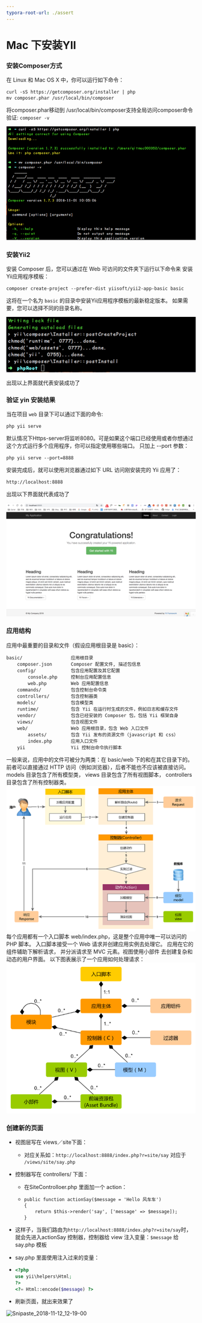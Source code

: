 ```yaml
---
typora-root-url: ./assert
---
```


# Mac 下安装YII

### 安装Composer方式

在 Linux 和 Mac OS X 中，你可以运行如下命令：

```
curl -sS https://getcomposer.org/installer | php
mv composer.phar /usr/local/bin/composer
```
将composer.phar移动到 /usr/local/bin/composer支持全局访问composer命令
验证: `composer -v`

![image-20181112101924703](./assert/image-20181112101924703.png)
### 安装Yii2
安装 Composer 后，您可以通过在 Web 可访问的文件夹下运行以下命令来 安装Yii应用程序模板：

```
composer create-project --prefer-dist yiisoft/yii2-app-basic basic
```

这将在一个名为 `basic` 的目录中安装Yii应用程序模板的最新稳定版本。 如果需要，您可以选择不同的目录名称。

![WechatIMG3](./assert/WechatIMG3.jpeg)

出现以上界面就代表安装成功了

### 验证 yin 安装结果

当在项目 `web` 目录下可以通过下面的命令:

```
php yii serve
```

默认情况下Https-server将监听8080。可是如果这个端口已经使用或者你想通过这个方式运行多个应用程序，你可以指定使用哪些端口。 只加上 --port 参数：

```
php yii serve --port=8888
```

安装完成后，就可以使用浏览器通过如下 URL 访问刚安装完的 Yii 应用了：

```
http://localhost:8888
```

出现以下界面就代表成功了

![WechatIMG4](./assert/WechatIMG4.jpeg)
### 应用结构
应用中最重要的目录和文件（假设应用根目录是 basic）：
```
basic/                  应用根目录
    composer.json       Composer 配置文件, 描述包信息
    config/             包含应用配置及其它配置
        console.php     控制台应用配置信息
        web.php         Web 应用配置信息
    commands/           包含控制台命令类
    controllers/        包含控制器类
    models/             包含模型类
    runtime/            包含 Yii 在运行时生成的文件，例如日志和缓存文件
    vendor/             包含已经安装的 Composer 包，包括 Yii 框架自身
    views/              包含视图文件
    web/                Web 应用根目录，包含 Web 入口文件
        assets/         包含 Yii 发布的资源文件（javascript 和 css）
        index.php       应用入口文件
    yii                 Yii 控制台命令执行脚本
```
一般来说，应用中的文件可被分为两类：在 basic/web 下的和在其它目录下的。 前者可以直接通过 HTTP 访问（例如浏览器），后者不能也不应该被直接访问。
models 目录包含了所有模型类， views 目录包含了所有视图脚本， controllers 目录包含了所有控制器类。
![request-lifecycle](./assert/request-lifecycle.png)
每个应用都有一个入口脚本 web/index.php，这是整个应用中唯一可以访问的 PHP 脚本。 入口脚本接受一个 Web 请求并创建应用实例去处理它。 应用在它的组件辅助下解析请求， 并分派请求至 MVC 元素。视图使用小部件 去创建复杂和动态的用户界面。
以下图表展示了一个应用如何处理请求：
![application-structure](./assert/application-structure.png)
### 创建新的页面
* 视图层写在 views／site下面：

  * 对应关系如：`http://localhost:8888/index.php?r=site/say` 对应于 `/views/site/say.php` 

* 控制器写在 controllers/ 下面：
  * 在SiteControlloer.php 里面加一个 action：
  * ```
    public function actionSay($message = 'Hello 风车车')
    {
        return $this->render('say', ['message' => $message]);
    }
    ```

* 这样子，当我们路由为`http://localhost:8888/index.php?r=site/say`时，就会先进入actionSay 控制器，控制器给 view 注入变量：`$message` 给 say.php 模板

* say.php 里面使用注入过来的变量：

* ```php
  <?php
  use yii\helpers\Html;
  ?>
  <?= Html::encode($message) ?>
  ```

* 刷新页面，就出来效果了

![Snipaste_2018-11-12_12-19-00](./assert/Snipaste_2018-11-12_12-19-00.png)

